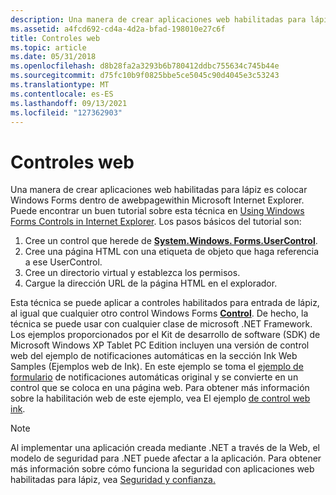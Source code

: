 ```yaml
---
description: Una manera de crear aplicaciones web habilitadas para lápiz es colocar Windows Forms dentro de awebpagewithin Microsoft Internet Explorer.
ms.assetid: a4fcd692-cd4a-4d2a-bfad-198010e27c6f
title: Controles web
ms.topic: article
ms.date: 05/31/2018
ms.openlocfilehash: d8b28fa2a3293b6b780412ddbc755634c745b44e
ms.sourcegitcommit: d75fc10b9f0825bbe5ce5045c90d4045e3c53243
ms.translationtype: MT
ms.contentlocale: es-ES
ms.lasthandoff: 09/13/2021
ms.locfileid: "127362903"
---
```

# <a name="web-controls"></a>Controles web

Una manera de crear aplicaciones web habilitadas para lápiz es colocar Windows Forms dentro de awebpagewithin Microsoft Internet Explorer. Puede encontrar un buen tutorial sobre esta técnica en [Using Windows Forms Controls in Internet Explorer](https://windowsclient.net/articles/iesourcing.aspx). Los pasos básicos del tutorial son:

1.  Cree un control que herede de [**System.Windows. Forms.UserControl**](/dotnet/api/system.windows.forms.usercontrol?view=netcore-3.1).
2.  Cree una página HTML con una etiqueta de objeto que haga referencia a ese UserControl.
3.  Cree un directorio virtual y establezca los permisos.
4.  Cargue la dirección URL de la página HTML en el explorador.

Esta técnica se puede aplicar a controles habilitados para entrada de lápiz, al igual que cualquier otro control Windows Forms [**Control**](/dotnet/api/system.windows.forms.control?view=netcore-3.1). De hecho, la técnica se puede usar con cualquier clase de microsoft .NET Framework. Los ejemplos proporcionados por el Kit de desarrollo de software (SDK) de Microsoft Windows XP Tablet PC Edition incluyen una versión de control web del ejemplo de notificaciones automáticas en la sección Ink Web Samples (Ejemplos web de Ink). En este ejemplo se toma el [ejemplo de formulario](auto-claims-form-sample.md) de notificaciones automáticas original y se convierte en un control que se coloca en una página web. Para obtener más información sobre la habilitación web de este ejemplo, vea El ejemplo [de control web ink](ink-web-control-sample.md).

> [!Note]  
> Al implementar una aplicación creada mediante .NET a través de la Web, el modelo de seguridad para .NET puede afectar a la aplicación. Para obtener más información sobre cómo funciona la seguridad con aplicaciones web habilitadas para lápiz, vea [Seguridad y confianza.](security-and-trust.md)

 

 

 
